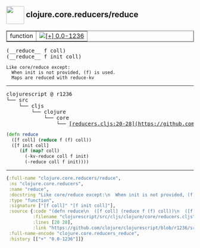 ## <img width="48px" valign="middle" src="http://i.imgur.com/Hi20huC.png"> clojure.core.reducers/reduce

 <table border="1">
<tr>
<td>function</td>
<td><a href="https://github.com/cljsinfo/api-refs/tree/0.0-1236"><img valign="middle" alt="[+] 0.0-1236" src="https://img.shields.io/badge/+-0.0--1236-lightgrey.svg"></a> </td>
</tr>
</table>

 <samp>
(__reduce__ f coll)<br>
(__reduce__ f init coll)<br>
</samp>

```
Like core/reduce except:
  When init is not provided, (f) is used.
  Maps are reduced with reduce-kv
```

---

 <pre>
clojurescript @ r1236
└── src
    └── cljs
        └── clojure
            └── core
                └── <ins>[reducers.cljs:20-28](https://github.com/clojure/clojurescript/blob/r1236/src/cljs/clojure/core/reducers.cljs#L20-L28)</ins>
</pre>

```clj
(defn reduce
  ([f coll] (reduce f (f) coll))
  ([f init coll]
     (if (map? coll)
       (-kv-reduce coll f init)
       (-reduce coll f init))))
```


---

```clj
{:full-name "clojure.core.reducers/reduce",
 :ns "clojure.core.reducers",
 :name "reduce",
 :docstring "Like core/reduce except:\n  When init is not provided, (f) is used.\n  Maps are reduced with reduce-kv",
 :type "function",
 :signature ["[f coll]" "[f init coll]"],
 :source {:code "(defn reduce\n  ([f coll] (reduce f (f) coll))\n  ([f init coll]\n     (if (map? coll)\n       (-kv-reduce coll f init)\n       (-reduce coll f init))))",
          :filename "clojurescript/src/cljs/clojure/core/reducers.cljs",
          :lines [20 28],
          :link "https://github.com/clojure/clojurescript/blob/r1236/src/cljs/clojure/core/reducers.cljs#L20-L28"},
 :full-name-encode "clojure.core.reducers_reduce",
 :history [["+" "0.0-1236"]]}

```
